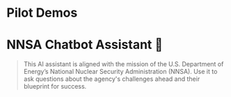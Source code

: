 # Pilot Demos

  

# NNSA Chatbot Assistant 🤖

> This AI assistant is aligned with the mission of the U.S. Department of Energy’s National Nuclear Security Administration (NNSA). Use it to ask questions about the agency's challenges ahead and their blueprint for success.
> 





<script async
  src="https://gtk75zabk6fwh7cae4r55h4g.agents.do-ai.run/static/chatbot/widget.js"
  data-agent-id="8a710683-2cdc-11f0-bf8f-4e013e2ddde4"
  data-chatbot-id="MsOoKYXBmjGejfcBfi0QNKnqVoCHdY2w"
  data-name="agent-nnsa Chatbot"
  data-primary-color="#031B4E"
  data-secondary-color="#E5E8ED"
  data-button-background-color="#0061EB"
  data-starting-message="Hello! I am Noah the NNSA assistant. How can I help you today?"
  data-logo="https://ocrobotix.github.io/nnsa/_static/images/gordon.png">
</script>



# 






> 







